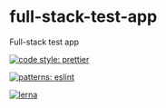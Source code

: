 # full-stack-test-app

Full-stack test app

[![code style: prettier](https://img.shields.io/badge/code_style-prettier-ff69b4.svg?style=flat-square)](https://github.com/prettier/prettier)

[![patterns: eslint](https://img.shields.io/badge/patterns-eslint-402e82.svg)](https://github.com/eslint/eslint)

[![lerna](https://img.shields.io/badge/maintained%20with-lerna-cc00ff.svg)](https://lerna.js.org/)
